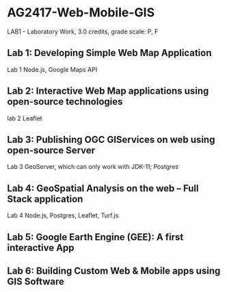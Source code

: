 # AG2417-Web-Mobile-GIS
LAB1 - Laboratory Work, 3.0 credits, grade scale: P, F

## Lab 1: Developing Simple Web Map Application
Lab 1 Node.js, Google Maps API
## Lab 2: Interactive Web Map applications using open-source technologies
lab 2 Leaflet
## Lab 3: Publishing OGC GIServices on web using open-source Server
Lab 3 GeoServer, which can only work with JDK-11; Postgres
## Lab 4: GeoSpatial Analysis on the web – Full Stack application
Lab 4 Node.js, Postgres, Leaflet, Turf.js
## Lab 5: Google Earth Engine (GEE): A first interactive App
## Lab 6: Building Custom Web & Mobile apps using GIS Software





